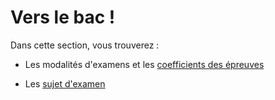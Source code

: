 # Vers le bac !

Dans cette section, vous trouverez :

- Les modalités d'examens et les [coefficients des épreuves](epreuves.md)

- Les [sujet d'examen](sujets.md)